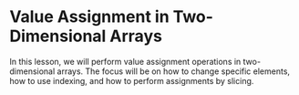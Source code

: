 # Value Assignment in Two-Dimensional Arrays

In this lesson, we will perform value assignment operations in two-dimensional arrays. The focus will be on how to change specific elements, how to use indexing, and how to perform assignments by slicing.
